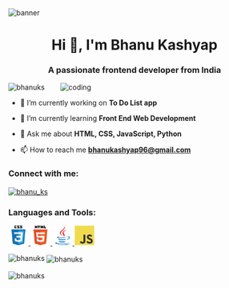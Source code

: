 <img align="center" alt="banner" width="inherit" src="https://media.licdn.com/dms/image/C5612AQErLJQyuT4h2Q/article-inline_image-shrink_1500_2232/0/1624597705774?e=1698883200&v=beta&t=s5dzeckUC08Jo-VEqY3xEdOMcE5oXKOfU-CKKK5F-gA">
<h1 align="center">Hi 👋, I'm Bhanu Kashyap</h1>
<h3 align="center">A passionate frontend developer from India</h3>
<img align="right" alt="coding" width="400" src="https://cdn.dribbble.com/users/1162077/screenshots/3848914/programmer.gif">

<p align="left"> <img src="https://komarev.com/ghpvc/?username=bhanuks&label=Profile%20views&color=0e75b6&style=flat" alt="bhanuks" /> </p>

- 🔭 I’m currently working on **To Do List app**

- 🌱 I’m currently learning **Front End Web Development**

- 💬 Ask me about **HTML, CSS, JavaScript, Python**

- 📫 How to reach me **bhanukashyap96@gmail.com**

<h3 align="left">Connect with me:</h3>
<p align="left">
<a href="https://instagram.com/bhanu_ks" target="blank"><img align="center" src="https://raw.githubusercontent.com/rahuldkjain/github-profile-readme-generator/master/src/images/icons/Social/instagram.svg" alt="bhanu_ks" height="30" width="40" /></a>
</p>

<h3 align="left">Languages and Tools:</h3>
<p align="left"> <a href="https://www.w3schools.com/css/" target="_blank" rel="noreferrer"> <img src="https://raw.githubusercontent.com/devicons/devicon/master/icons/css3/css3-original-wordmark.svg" alt="css3" width="40" height="40"/> </a> <a href="https://www.w3.org/html/" target="_blank" rel="noreferrer"> <img src="https://raw.githubusercontent.com/devicons/devicon/master/icons/html5/html5-original-wordmark.svg" alt="html5" width="40" height="40"/> </a> <a href="https://www.java.com" target="_blank" rel="noreferrer"> <img src="https://raw.githubusercontent.com/devicons/devicon/master/icons/java/java-original.svg" alt="java" width="40" height="40"/> </a> <a href="https://developer.mozilla.org/en-US/docs/Web/JavaScript" target="_blank" rel="noreferrer"> <img src="https://raw.githubusercontent.com/devicons/devicon/master/icons/javascript/javascript-original.svg" alt="javascript" width="40" height="40"/> </a> </p>

<p><img align="left" src="https://github-readme-stats.vercel.app/api/top-langs?username=bhanuks&show_icons=true&locale=en&layout=compact" alt="bhanuks" /></p>

<p>&nbsp;<img align="center" src="https://github-readme-stats.vercel.app/api?username=bhanuks&show_icons=true&locale=en" alt="bhanuks" /></p>

<p><img align="center" src="https://github-readme-streak-stats.herokuapp.com/?user=bhanuks&" alt="bhanuks" /></p>


